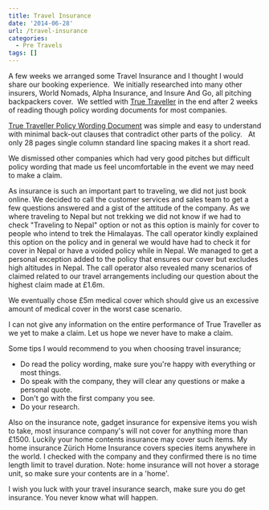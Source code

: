 ```yaml
---
title: Travel Insurance
date: '2014-06-28'
url: /travel-insurance
categories:
  - Pre Travels
tags: []
---
```


A few weeks we arranged some Travel Insurance and I thought I would share our booking experience.  We initially researched into many other insurers, World Nomads, Alpha Insurance, and Insure And Go, all pitching backpackers cover.  We settled with [True Traveller](http://www.truetraveller.com/ "True Traveller") in the end after 2 weeks of reading though policy wording documents for most companies.

[True Traveller Policy Wording Document](http://gonetraveling.me/wp-content/uploads/2014/06/True-Traveller-Insurance-Policy-2014.pdf) was simple and easy to understand with minimal back-out clauses that contradict other parts of the policy.   At only 28 pages single column standard line spacing makes it a short read.

We dismissed other companies which had very good pitches but difficult policy wording that made us feel uncomfortable in the event we may need to make a claim.

As insurance is such an important part to traveling, we did not just book online. We decided to call the customer services and sales team to get a few questions answered and a gist of the attitude of the company. As we where traveling to Nepal but not trekking we did not know if we had to check "Traveling to Nepal" option or not as this option is mainly for cover to people who intend to trek the Himalayas. The call operator kindly explained this option on the policy and in general we would have had to check it for cover in Nepal or have a voided policy while in Nepal. We managed to get a personal exception added to the policy that ensures our cover but excludes high altitudes in Nepal. The call operator also revealed many scenarios of claimed related to our travel arrangements including our question about the highest claim made at £1.6m.

We eventually chose £5m medical cover which should give us an excessive amount of medical cover in the worst case scenario.

I can not give any information on the entire performance of True Traveller as we yet to make a claim. Let us hope we never have to make a claim.

Some tips I would recommend to you when choosing travel insurance;

- Do read the policy wording, make sure you're happy with everything or most things.
- Do speak with the company, they will clear any questions or make a personal quote.
- Don't go with the first company you see.
- Do your research.

Also on the insurance note, gadget insurance for expensive items you wish to take, most insurance company's will not cover for anything more than £1500. Luckily your home contents insurance may cover such items. My home insurance Zürich Home Insurance covers species items anywhere in the world. I checked with the company and they confirmed there is no time length limit to travel duration. Note: home insurance will not hover a storage unit, so make sure your contents are in a 'home'.

I wish you luck with your travel insurance search, make sure you do get insurance. You never know what will happen.
